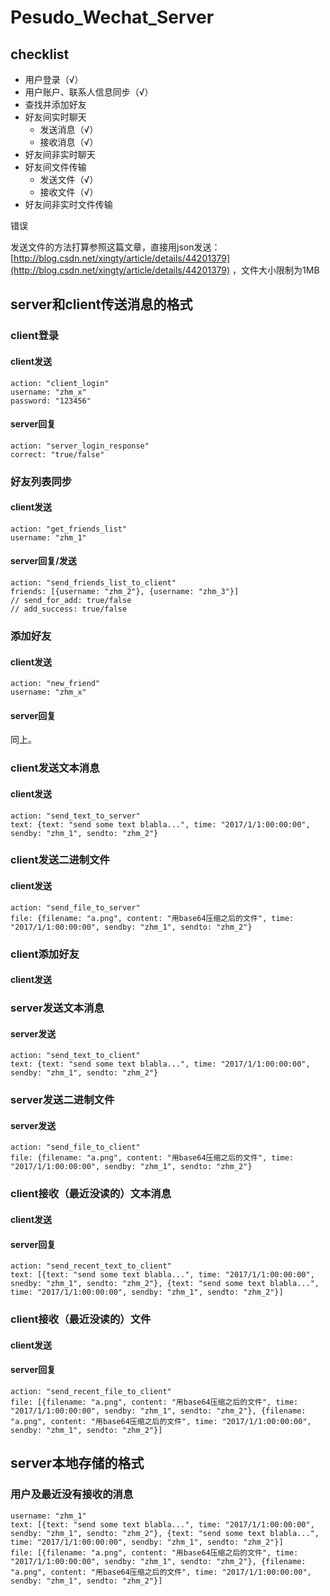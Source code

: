 # Pesudo_Wechat_Server

## checklist
* 用户登录（√）
* 用户账户、联系人信息同步（√）
* 查找并添加好友
* 好友间实时聊天
	- 发送消息（√）
	- 接收消息（√）
* 好友间非实时聊天
* 好友间文件传输
	- 发送文件（√）
	- 接收文件（√）
* 好友间非实时文件传输	

错误

发送文件的方法打算参照这篇文章，直接用json发送：[http://blog.csdn.net/xingty/article/details/44201379](http://blog.csdn.net/xingty/article/details/44201379) ，文件大小限制为1MB

## server和client传送消息的格式
### client登录
#### client发送
	action: "client_login"
	username: "zhm_x"
	password: "123456"
#### server回复
	action: "server_login_response"
	correct: "true/false"
	
### 好友列表同步
#### client发送
	action: "get_friends_list"
	username: "zhm_1"
#### server回复/发送
	action: "send_friends_list_to_client"
	friends: [{username: "zhm_2"}, {username: "zhm_3"}]
	// send_for_add: true/false
	// add_success: true/false

### 添加好友
#### client发送
	action: "new_friend"
	username: "zhm_x"
	
#### server回复
同上。

### client发送文本消息
#### client发送
	action: "send_text_to_server"
	text: {text: "send some text blabla...", time: "2017/1/1:00:00:00", sendby: "zhm_1", sendto: "zhm_2"}

### client发送二进制文件
#### client发送
	action: "send_file_to_server"
	file: {filename: "a.png", content: "用base64压缩之后的文件", time: "2017/1/1:00:00:00", sendby: "zhm_1", sendto: "zhm_2"}

### client添加好友
#### client发送

### server发送文本消息
#### server发送
	action: "send_text_to_client"
	text: {text: "send some text blabla...", time: "2017/1/1:00:00:00", sendby: "zhm_1", sendto: "zhm_2"}

### server发送二进制文件
#### server发送
	action: "send_file_to_client"
	file: {filename: "a.png", content: "用base64压缩之后的文件", time: "2017/1/1:00:00:00", sendby: "zhm_1", sendto: "zhm_2"}

### client接收（最近没读的）文本消息
#### client发送
#### server回复
	action: "send_recent_text_to_client"
	text: [{text: "send some text blabla...", time: "2017/1/1:00:00:00", snedby: "zhm_1", sendto: "zhm_2"}, {text: "send some text blabla...", time: "2017/1/1:00:00:00", sendby: "zhm_1", sendto: "zhm_2"}]

### client接收（最近没读的）文件
#### client发送
#### server回复
	action: "send_recent_file_to_client"
	file: [{filename: "a.png", content: "用base64压缩之后的文件", time: "2017/1/1:00:00:00", sendby: "zhm_1", sendto: "zhm_2"}, {filename: "a.png", content: "用base64压缩之后的文件", time: "2017/1/1:00:00:00", sendby: "zhm_1", sendto: "zhm_2"}]

## server本地存储的格式
### 用户及最近没有接收的消息
	username: "zhm_1"
	text: [{text: "send some text blabla...", time: "2017/1/1:00:00:00", sendby: "zhm_1", sendto: "zhm_2"}, {text: "send some text blabla...", time: "2017/1/1:00:00:00", sendby: "zhm_1", sendto: "zhm_2"}]
	file: [{filename: "a.png", content: "用base64压缩之后的文件", time: "2017/1/1:00:00:00", sendby: "zhm_1", sendto: "zhm_2"}, {filename: "a.png", content: "用base64压缩之后的文件", time: "2017/1/1:00:00:00", sendby: "zhm_1", sendto: "zhm_2"}]